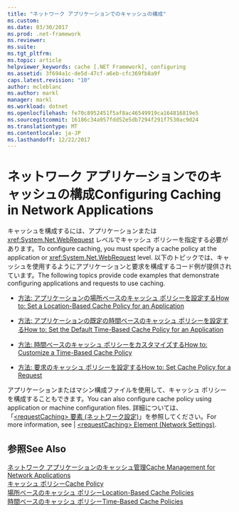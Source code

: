 ```yaml
---
title: "ネットワーク アプリケーションでのキャッシュの構成"
ms.custom: 
ms.date: 03/30/2017
ms.prod: .net-framework
ms.reviewer: 
ms.suite: 
ms.tgt_pltfrm: 
ms.topic: article
helpviewer_keywords: cache [.NET Framework], configuring
ms.assetid: 3f694a1c-de5d-47cf-a6eb-cfc369fb8a9f
caps.latest.revision: "10"
author: mcleblanc
ms.author: markl
manager: markl
ms.workload: dotnet
ms.openlocfilehash: fe70c8952451f5af8ac46549919ca164816819e5
ms.sourcegitcommit: 16186c34a957fdd52e5db7294f291f7530ac9d24
ms.translationtype: MT
ms.contentlocale: ja-JP
ms.lasthandoff: 12/22/2017
---
```

# <a name="configuring-caching-in-network-applications"></a><span data-ttu-id="52959-102">ネットワーク アプリケーションでのキャッシュの構成</span><span class="sxs-lookup"><span data-stu-id="52959-102">Configuring Caching in Network Applications</span></span>
<span data-ttu-id="52959-103">キャッシュを構成するには、アプリケーションまたは <xref:System.Net.WebRequest> レベルでキャッシュ ポリシーを指定する必要があります。</span><span class="sxs-lookup"><span data-stu-id="52959-103">To configure caching, you must specify a cache policy at the application or <xref:System.Net.WebRequest> level.</span></span> <span data-ttu-id="52959-104">以下のトピックでは、キャッシュを使用するようにアプリケーションと要求を構成するコード例が提供されています。</span><span class="sxs-lookup"><span data-stu-id="52959-104">The following topics provide code examples that demonstrate configuring applications and requests to use caching.</span></span>  
  
-   [<span data-ttu-id="52959-105">方法: アプリケーションの場所ベースのキャッシュ ポリシーを設定する</span><span class="sxs-lookup"><span data-stu-id="52959-105">How to: Set a Location-Based Cache Policy for an Application</span></span>](../../../docs/framework/network-programming/how-to-set-a-location-based-cache-policy-for-an-application.md)  
  
-   [<span data-ttu-id="52959-106">方法: アプリケーションの既定の時間ベースのキャッシュ ポリシーを設定する</span><span class="sxs-lookup"><span data-stu-id="52959-106">How to: Set the Default Time-Based Cache Policy for an Application</span></span>](../../../docs/framework/network-programming/how-to-set-the-default-time-based-cache-policy-for-an-application.md)  
  
-   [<span data-ttu-id="52959-107">方法: 時間ベースのキャッシュ ポリシーをカスタマイズする</span><span class="sxs-lookup"><span data-stu-id="52959-107">How to: Customize a Time-Based Cache Policy</span></span>](../../../docs/framework/network-programming/how-to-customize-a-time-based-cache-policy.md)  
  
-   [<span data-ttu-id="52959-108">方法: 要求のキャッシュ ポリシーを設定する</span><span class="sxs-lookup"><span data-stu-id="52959-108">How to: Set Cache Policy for a Request</span></span>](../../../docs/framework/network-programming/how-to-set-cache-policy-for-a-request.md)  
  
 <span data-ttu-id="52959-109">アプリケーションまたはマシン構成ファイルを使用して、キャッシュ ポリシーを構成することもできます。</span><span class="sxs-lookup"><span data-stu-id="52959-109">You can also configure cache policy using application or machine configuration files.</span></span> <span data-ttu-id="52959-110">詳細については、「[\<requestCaching> 要素 (ネットワーク設定)](../../../docs/framework/configure-apps/file-schema/network/requestcaching-element-network-settings.md)」を参照してください。</span><span class="sxs-lookup"><span data-stu-id="52959-110">For more information, see &#124; [\<requestCaching> Element (Network Settings)](../../../docs/framework/configure-apps/file-schema/network/requestcaching-element-network-settings.md).</span></span>  
  
## <a name="see-also"></a><span data-ttu-id="52959-111">参照</span><span class="sxs-lookup"><span data-stu-id="52959-111">See Also</span></span>  
 [<span data-ttu-id="52959-112">ネットワーク アプリケーションのキャッシュ管理</span><span class="sxs-lookup"><span data-stu-id="52959-112">Cache Management for Network Applications</span></span>](../../../docs/framework/network-programming/cache-management-for-network-applications.md)  
 [<span data-ttu-id="52959-113">キャッシュ ポリシー</span><span class="sxs-lookup"><span data-stu-id="52959-113">Cache Policy</span></span>](../../../docs/framework/network-programming/cache-policy.md)  
 [<span data-ttu-id="52959-114">場所ベースのキャッシュ ポリシー</span><span class="sxs-lookup"><span data-stu-id="52959-114">Location-Based Cache Policies</span></span>](../../../docs/framework/network-programming/location-based-cache-policies.md)  
 [<span data-ttu-id="52959-115">時間ベースのキャッシュ ポリシー</span><span class="sxs-lookup"><span data-stu-id="52959-115">Time-Based Cache Policies</span></span>](../../../docs/framework/network-programming/time-based-cache-policies.md)
